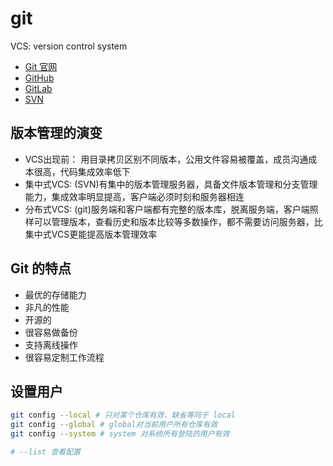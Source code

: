# git

VCS: version control system

- [Git 官网](https://git-scm.com)
- [GitHub](https://github.com)
- [GitLab](https://about.gitlab.com)
- [SVN](https://subversion.apache.org)

## 版本管理的演变

- VCS出现前： 用目录拷贝区别不同版本，公用文件容易被覆盖，成员沟通成本很高，代码集成效率低下
- 集中式VCS: (SVN)有集中的版本管理服务器，具备文件版本管理和分支管理能力，集成效率明显提高，客户端必须时刻和服务器相连
- 分布式VCS: (git)服务端和客户端都有完整的版本库，脱离服务端，客户端照样可以管理版本，查看历史和版本比较等多数操作，都不需要访问服务器，比集中式VCS更能提高版本管理效率

## Git 的特点

- 最优的存储能力
- 非凡的性能
- 开源的
- 很容易做备份
- 支持离线操作
- 很容易定制工作流程

## 设置用户

```bash
git config --local # 只对某个仓库有效，缺省等同于 local
git config --global # global对当前用户所有仓库有效
git config --system # system 对系统所有登陆的用户有效

# --list 查看配置
```